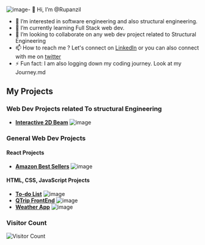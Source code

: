 ![image](https://github.com/user-attachments/assets/b93b5cd8-b3fa-49c0-8040-2e732a036329)- 👋 Hi, I’m @Rupanzil
- 👀 I’m interested in software engineering and also structural engineering.
- 🌱 I’m currently learning Full Stack web dev.
- 💞️ I’m looking to collaborate on any web dev project related to Structural Engineering
- 📫 How to reach me ? Let's connect on [LinkedIn](https://www.linkedin.com/in/rupanzil-mamun-prince/) or you can also connect with me on [twitter](https://twitter.com/structuralCoder)
- ⚡ Fun fact: I am also logging down my coding journey. Look at my Journey.md
## My Projects
### Web Dev Projects related To structural Engineering
- **[Interactive 2D Beam](https://rupanzil.github.io/interactive-beam/)**
![image](https://github.com/user-attachments/assets/843df2ce-f1dc-4645-9d16-f0bc373a23fd)
### General Web Dev Projects
#### React Projects
- **[Amazon Best Sellers](https://react-amazon-sellers.netlify.app/)**
![image](https://github.com/user-attachments/assets/f179712a-dd05-48bf-bc2b-3765d0221894)
#### HTML, CSS, JavaScript Projects
-  **[To-do List](https://rupanzil.github.io/to-do-app/)**
![image](https://github.com/user-attachments/assets/cd81215c-1e8f-43dc-a864-ab69c49a4b2d)
- **[QTrip FrontEnd](https://rupanzilmamunprince-me-qtripstatic.vercel.app/)**
![image](https://github.com/user-attachments/assets/cd64573b-6e00-4017-a3c6-219721284c9b)
- **[Weather App](https://rupanzil.github.io/weather-app/)**
![image](https://github.com/user-attachments/assets/50386485-16a6-4ffc-b96d-cd00ef48364b)



### Visitor Count
![Visitor Count](https://profile-counter.glitch.me/Rupanzil/count.svg)
<!---
Rupanzil/Rupanzil is a ✨ special ✨ repository because its `README.md` (this file) appears on your GitHub profile.
You can click the Preview link to take a look at your changes.
--->
